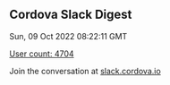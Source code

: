 ## Cordova Slack Digest
Sun, 09 Oct 2022 08:22:11 GMT

[User count: 4704](https://cordova.slack.com/)


Join the conversation at [slack.cordova.io](http://slack.cordova.io/)
